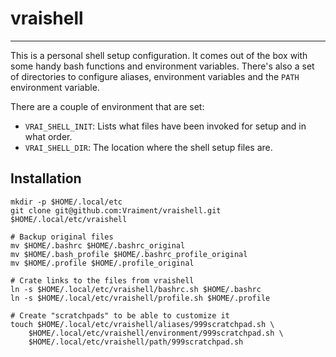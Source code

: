 # vraishell
-----------

This is a personal shell setup configuration. It comes out of the box with some handy bash functions and environment variables. There's also a set of directories to configure aliases, environment variables and the `PATH` environment variable.

There are a couple of environment that are set:

- `VRAI_SHELL_INIT`: Lists what files have been invoked for setup and in what order.
- `VRAI_SHELL_DIR`: The location where the shell setup files are.

## Installation

```shell
mkdir -p $HOME/.local/etc
git clone git@github.com:Vraiment/vraishell.git $HOME/.local/etc/vraishell

# Backup original files
mv $HOME/.bashrc $HOME/.bashrc_original
mv $HOME/.bash_profile $HOME/.bashrc_profile_original
mv $HOME/.profile $HOME/.profile_original

# Crate links to the files from vraishell
ln -s $HOME/.local/etc/vraishell/bashrc.sh $HOME/.bashrc
ln -s $HOME/.local/etc/vraishell/profile.sh $HOME/.profile

# Create "scratchpads" to be able to customize it
touch $HOME/.local/etc/vraishell/aliases/999scratchpad.sh \
    $HOME/.local/etc/vraishell/environment/999scratchpad.sh \
    $HOME/.local/etc/vraishell/path/999scratchpad.sh
```

